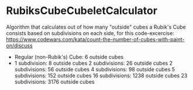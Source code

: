 # RubiksCubeCubeletCalculator

Algorithm that calculates out of how many "outside" cubes a Rubik's Cube consists based on subdivisions on each side, for this code-excercise: https://www.codewars.com/kata/count-the-number-of-cubes-with-paint-on/discuss

* Regular (non-Rubik's) Cube: 6 outside cubes
* 1 subdivision:              8 outside cubes
2 subdivisions:             26 outside cubes
2 subdivisions:             56 outside cubes
4 subdivisions:             98 outside cubes
5 subdivisions:             152 outside cubes
16 subdivisions:            1238 outside cubes
23 subdivisions:            3176 outside cubes
